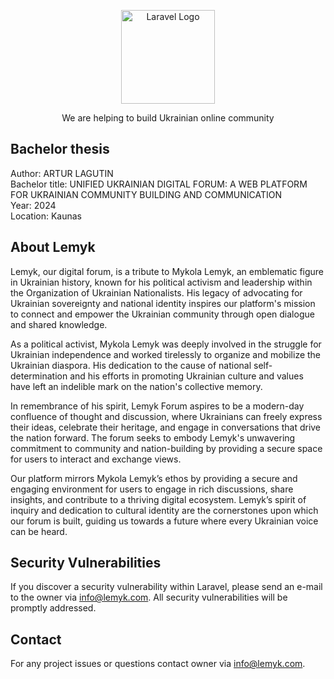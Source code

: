 <p align="center"><a href="https://laravel.com" target="_blank"><img src="https://lemyk.com/images/logo-white.png" width="150" alt="Laravel Logo"></a></p>

<p align="center">
We are helping to build Ukrainian online community
</p>

## Bachelor thesis

Author: ARTUR LAGUTIN<br />
Bachelor title: UNIFIED UKRAINIAN DIGITAL FORUM: A WEB PLATFORM FOR UKRAINIAN COMMUNITY BUILDING AND COMMUNICATION<br />
Year: 2024<br />
Location: Kaunas

## About Lemyk

Lemyk, our digital forum, is a tribute to Mykola Lemyk, an emblematic figure in Ukrainian history, known for his political activism and leadership within the Organization of Ukrainian Nationalists. His legacy of advocating for Ukrainian sovereignty and national identity inspires our platform's mission to connect and empower the Ukrainian community through open dialogue and shared knowledge.

As a political activist, Mykola Lemyk was deeply involved in the struggle for Ukrainian independence and worked tirelessly to organize and mobilize the Ukrainian diaspora. His dedication to the cause of national self-determination and his efforts in promoting Ukrainian culture and values have left an indelible mark on the nation's collective memory.

In remembrance of his spirit, Lemyk Forum aspires to be a modern-day confluence of thought and discussion, where Ukrainians can freely express their ideas, celebrate their heritage, and engage in conversations that drive the nation forward. The forum seeks to embody Lemyk's unwavering commitment to community and nation-building by providing a secure space for users to interact and exchange views.

Our platform mirrors Mykola Lemyk’s ethos by providing a secure and engaging environment for users to engage in rich discussions, share insights, and contribute to a thriving digital ecosystem. Lemyk’s spirit of inquiry and dedication to cultural identity are the cornerstones upon which our forum is built, guiding us towards a future where every Ukrainian voice can be heard.

## Security Vulnerabilities

If you discover a security vulnerability within Laravel, please send an e-mail to the owner via [info@lemyk.com](mailto:info@lemyk.com). All security vulnerabilities will be promptly addressed.

## Contact

For any project issues or questions contact owner via [info@lemyk.com](mailto:taylor@laravel.com).